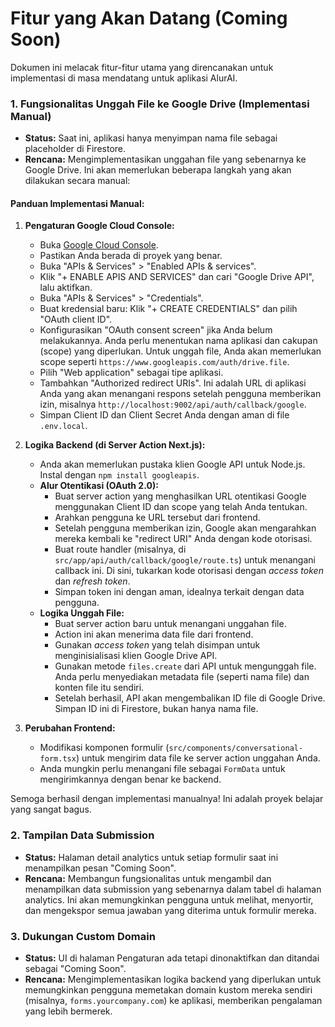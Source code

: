# Fitur yang Akan Datang (Coming Soon)

Dokumen ini melacak fitur-fitur utama yang direncanakan untuk implementasi di masa mendatang untuk aplikasi AlurAI.

### 1. Fungsionalitas Unggah File ke Google Drive (Implementasi Manual)
- **Status:** Saat ini, aplikasi hanya menyimpan nama file sebagai placeholder di Firestore.
- **Rencana:** Mengimplementasikan unggahan file yang sebenarnya ke Google Drive. Ini akan memerlukan beberapa langkah yang akan dilakukan secara manual:

#### Panduan Implementasi Manual:

1.  **Pengaturan Google Cloud Console:**
    *   Buka [Google Cloud Console](https://console.cloud.google.com/).
    *   Pastikan Anda berada di proyek yang benar.
    *   Buka "APIs & Services" > "Enabled APIs & services".
    *   Klik "+ ENABLE APIS AND SERVICES" dan cari "Google Drive API", lalu aktifkan.
    *   Buka "APIs & Services" > "Credentials".
    *   Buat kredensial baru: Klik "+ CREATE CREDENTIALS" dan pilih "OAuth client ID".
    *   Konfigurasikan "OAuth consent screen" jika Anda belum melakukannya. Anda perlu menentukan nama aplikasi dan cakupan (scope) yang diperlukan. Untuk unggah file, Anda akan memerlukan scope seperti `https://www.googleapis.com/auth/drive.file`.
    *   Pilih "Web application" sebagai tipe aplikasi.
    *   Tambahkan "Authorized redirect URIs". Ini adalah URL di aplikasi Anda yang akan menangani respons setelah pengguna memberikan izin, misalnya `http://localhost:9002/api/auth/callback/google`.
    *   Simpan Client ID dan Client Secret Anda dengan aman di file `.env.local`.

2.  **Logika Backend (di Server Action Next.js):**
    *   Anda akan memerlukan pustaka klien Google API untuk Node.js. Instal dengan `npm install googleapis`.
    *   **Alur Otentikasi (OAuth 2.0):**
        *   Buat server action yang menghasilkan URL otentikasi Google menggunakan Client ID dan scope yang telah Anda tentukan.
        *   Arahkan pengguna ke URL tersebut dari frontend.
        *   Setelah pengguna memberikan izin, Google akan mengarahkan mereka kembali ke "redirect URI" Anda dengan kode otorisasi.
        *   Buat route handler (misalnya, di `src/app/api/auth/callback/google/route.ts`) untuk menangani callback ini. Di sini, tukarkan kode otorisasi dengan *access token* dan *refresh token*.
        *   Simpan token ini dengan aman, idealnya terkait dengan data pengguna.
    *   **Logika Unggah File:**
        *   Buat server action baru untuk menangani unggahan file.
        *   Action ini akan menerima data file dari frontend.
        *   Gunakan *access token* yang telah disimpan untuk menginisialisasi klien Google Drive API.
        *   Gunakan metode `files.create` dari API untuk mengunggah file. Anda perlu menyediakan metadata file (seperti nama file) dan konten file itu sendiri.
        *   Setelah berhasil, API akan mengembalikan ID file di Google Drive. Simpan ID ini di Firestore, bukan hanya nama file.

3.  **Perubahan Frontend:**
    *   Modifikasi komponen formulir (`src/components/conversational-form.tsx`) untuk mengirim data file ke server action unggahan Anda.
    *   Anda mungkin perlu menangani file sebagai `FormData` untuk mengirimkannya dengan benar ke backend.

Semoga berhasil dengan implementasi manualnya! Ini adalah proyek belajar yang sangat bagus.

### 2. Tampilan Data Submission
- **Status:** Halaman detail analytics untuk setiap formulir saat ini menampilkan pesan "Coming Soon".
- **Rencana:** Membangun fungsionalitas untuk mengambil dan menampilkan data submission yang sebenarnya dalam tabel di halaman analytics. Ini akan memungkinkan pengguna untuk melihat, menyortir, dan mengekspor semua jawaban yang diterima untuk formulir mereka.

### 3. Dukungan Custom Domain
- **Status:** UI di halaman Pengaturan ada tetapi dinonaktifkan dan ditandai sebagai "Coming Soon".
- **Rencana:** Mengimplementasikan logika backend yang diperlukan untuk memungkinkan pengguna memetakan domain kustom mereka sendiri (misalnya, `forms.yourcompany.com`) ke aplikasi, memberikan pengalaman yang lebih bermerek.
